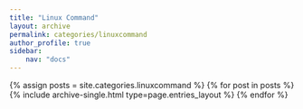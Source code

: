 ```yaml
---
title: "Linux Command"
layout: archive
permalink: categories/linuxcommand
author_profile: true
sidebar:
    nav: "docs"
---
```


{% assign posts = site.categories.linuxcommand %}
{% for post in posts %} {% include archive-single.html type=page.entries_layout %} {% endfor %}